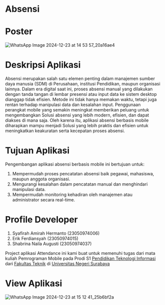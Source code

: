 # Absensi
# Poster
![WhatsApp Image 2024-12-23 at 14 53 57_20a16ae4](https://github.com/user-attachments/assets/dbb20c79-dc3e-4741-b6b4-ccb83d74f565)
# Deskripsi Aplikasi
Absensi merupakan salah satu elemen penting dalam manajemen sumber daya manusia (SDM) di Perusahaan, institusi Pendidikan, maupun organisasi lainnya. Dalam era digital saat ini, proses absensi manual yang dilakukan dengan tanda tangan di lembar presensi atau input data ke sistem desktop dianggap tidak efisien. Metode ini tidak hanya memakan waktu, tetapi juga rentan terhadap manipulasi data dan kesalahan input. Penggunaan perangkat mobile yang semakin meningkat memberikan peluang untuk mengembangkan Solusi absensi yang lebih modern, efisien, dan dapat diakses di mana saja. Oleh karena itu, aplikasi absensi berbasis mobile diharapkan mampu menjadi Solusi yang lebih praktis dan efisien untuk meningkatkan keakuratan serta kecepatan proses absensi.

# Tujuan Aplikasi
Pengembangan aplikasi absensi berbasis mobile ini bertujuan untuk: 
1. Mempermudah proses pencatatan absensi baik pegawai, mahasiswa, maupun anggota organisasi. 
2. Mengurangi kesalahan dalam pencatatan manual dan menghindari manipulasi data. 
3. Mempermudah monitoring kehadiran oleh manajemen atau administrator secara real-time.

# Profile Developer
1. Syafirah Amirah Hermanto (23050974006)
2. Erik Ferdiansyah (23050974015)
3. Shabrina Naila Augusti (23050974037)

Project aplikasi Attendance ini kami buat untuk memenuhi tugas dari mata kuliah Pemrograman Mobile pada Prodi S1 [Pendidikan Teknologi Informasi](https://pendidikan-ti.ft.unesa.ac.id/) dari [Fakultas Teknik](https://ft.unesa.ac.id/) di [Universitas Negeri Surabaya](https://unesa.ac.id/)

# View Aplikasi
![WhatsApp Image 2024-12-23 at 15 12 41_25b6bf2a](https://github.com/user-attachments/assets/aee7d40e-a613-47f6-96d5-cca817647e07)
